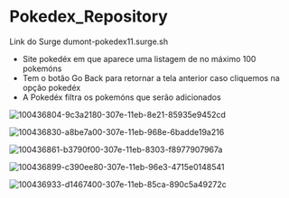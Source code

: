 # Pokedex_Repository

Link do Surge dumont-pokedex11.surge.sh

+ Site pokedéx em que aparece uma listagem de no máximo 100 pokemóns
+ Tem o botão Go Back para retornar a tela anterior caso cliquemos na opção pokedéx
+ A Pokedéx filtra os pokemóns que serão adicionados

![100436804-9c3a2180-307e-11eb-8e21-85935e9452cd](https://user-images.githubusercontent.com/69467366/140009499-e074c749-6b28-4191-b526-e1fd5a4e803c.png)

![100436830-a8be7a00-307e-11eb-968e-6badde19a216](https://user-images.githubusercontent.com/69467366/140009500-8a2217ab-5f5e-44a6-8d49-8d800fe11285.png)

![100436861-b3790f00-307e-11eb-8303-f8977907967a](https://user-images.githubusercontent.com/69467366/140009502-5ce58480-c373-4b02-8dc9-f955abe17a06.png)

![100436899-c390ee80-307e-11eb-96e3-4715e0148541](https://user-images.githubusercontent.com/69467366/140009503-e6cbf1d2-c7f2-472e-a4bf-90bbe4e694a3.png)

![100436933-d1467400-307e-11eb-85ca-890c5a49272c](https://user-images.githubusercontent.com/69467366/140009509-dbe65e99-61e7-4fc6-85eb-902c22b4761f.png)

